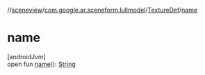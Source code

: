 //[sceneview](../../../index.md)/[com.google.ar.sceneform.lullmodel](../index.md)/[TextureDef](index.md)/[name](name.md)

# name

[androidJvm]\
open fun [name](name.md)(): [String](https://developer.android.com/reference/kotlin/java/lang/String.html)
